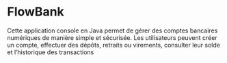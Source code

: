 # FlowBank
Cette application console en Java permet de gérer des comptes bancaires numériques de manière simple et sécurisée. Les utilisateurs peuvent créer un compte, effectuer des dépôts, retraits ou virements, consulter leur solde et l’historique des transactions
